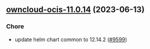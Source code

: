

## [owncloud-ocis-11.0.14](https://github.com/truecharts/charts/compare/owncloud-ocis-11.0.13...owncloud-ocis-11.0.14) (2023-06-13)

### Chore

- update helm chart common to 12.14.2 ([#9599](https://github.com/truecharts/charts/issues/9599))
  
  